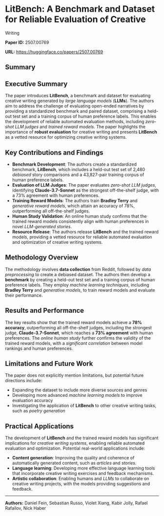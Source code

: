 # LitBench: A Benchmark and Dataset for Reliable Evaluation of Creative
  Writing

**Paper ID:** 2507.00769

**URL:** https://huggingface.co/papers/2507.00769

## Summary

## Executive Summary
The paper introduces **LitBench**, a benchmark and dataset for evaluating creative writing generated by *large language models* (**LLMs**). The authors aim to address the challenge of evaluating open-ended narratives by providing a standardized benchmark and paired dataset, comprising a held-out test set and a training corpus of human preference labels. This enables the development of reliable automated evaluation methods, including *zero-shot LLM judges* and *trained reward models*. The paper highlights the importance of **robust evaluation** for creative writing and presents **LitBench** as a vetted resource for optimizing creative writing systems.

## Key Contributions and Findings
* **Benchmark Development**: The authors create a standardized benchmark, **LitBench**, which includes a held-out test set of 2,480 *debiased* story comparisons and a 43,827-pair training corpus of human preference labels.
* **Evaluation of LLM Judges**: The paper evaluates *zero-shot LLM judges*, identifying **Claude-3.7-Sonnet** as the strongest off-the-shelf judge, with a 73% agreement with human preferences.
* **Training Reward Models**: The authors train **Bradley Terry** and *generative reward models*, which attain an accuracy of 78%, outperforming all off-the-shelf judges.
* **Human Study Validation**: An online human study confirms that the trained reward models consistently align with human preferences in novel *LLM-generated stories*.
* **Resource Release**: The authors release **LitBench** and the trained reward models, providing a vetted resource for reliable automated evaluation and optimization of creative writing systems.

## Methodology Overview
The methodology involves **data collection** from Reddit, followed by *data preprocessing* to create a debiased dataset. The authors then develop a **benchmark** by creating a held-out test set and a training corpus of human preference labels. They employ *machine learning techniques*, including **Bradley Terry** and *generative models*, to train reward models and evaluate their performance.

## Results and Performance
The key results show that the trained reward models achieve a **78% accuracy**, outperforming all off-the-shelf judges, including the strongest judge, **Claude-3.7-Sonnet**, which reaches a **73% agreement** with human preferences. The *online human study* further confirms the validity of the trained reward models, with a *significant correlation* between model rankings and human preferences.

## Limitations and Future Work
The paper does not explicitly mention limitations, but potential future directions include:
* Expanding the dataset to include more diverse sources and genres
* Developing more advanced *machine learning models* to improve evaluation accuracy
* Investigating the application of **LitBench** to other creative writing tasks, such as *poetry generation*

## Practical Applications
The development of **LitBench** and the trained reward models has significant implications for *creative writing systems*, enabling reliable automated evaluation and optimization. Potential real-world applications include:
* **Content generation**: Improving the quality and coherence of automatically generated content, such as *articles* and *stories*.
* **Language learning**: Developing more effective language learning tools that incorporate creative writing exercises and feedback mechanisms.
* **Artistic collaboration**: Enabling humans and *LLMs* to collaborate on creative writing projects, with the models providing suggestions and feedback.

---

**Authors:** Daniel Fein, Sebastian Russo, Violet Xiang, Kabir Jolly, Rafael Rafailov, Nick Haber
